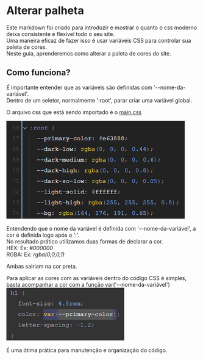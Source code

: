 # Alterar palheta

Este markdown foi criado para introduzir e mostrar o quanto o css moderno deixa consistente e flexível todo o seu site.  
Uma maneira eficaz de fazer isso é usar variáveis CSS para controlar sua paleta de cores.  
Neste guia, aprenderemos como alterar a paleta de cores do site.

## Como funciona?

É importante entender que as variáveis são definidas com '--nome-da-variável'.  
Dentro de um seletor, normalmente ':root', parar criar uma variável global.

O arquivo css que está sendo importado é o [main.css]([main.css](/WillikAraujo/Serasa/blob/main/css/main.css)
)

![variables](/material/EXERCISE%201/variables.png)

Entendendo que o nome da variável é definida com '--nome-da-variável', a cor é definida logo após o ':'.  
No resultado prático utilizamos duas formas de declarar a cor.  
HEX: Ex: _#000000_  
RGBA: Ex: _rgba(0,0,0,1)_

Ambas sairiam na cor preta.

Para aplicar as cores com as variáveis dentro do código CSS é simples, basta acompanhar a cor com a função var('--nome-da-variável')  
![variables](/material/EXERCISE%201/variablespt2.png)

É uma ótima prática para manutenção e organização do código.
